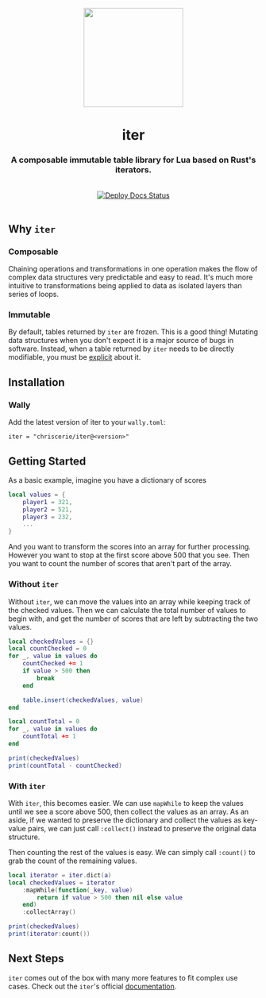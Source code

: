 <a href="https://www.chrisc.dev/iter/">
  <p align="center">
    <img src="https://i.imgur.com/1Ta6WRv.png" width="200" />
  </p>
</a>

<h1 align="center">iter</h1>
<h3 align="center">A composable immutable table library for Lua based on Rust's iterators.</h3>

<br>

<div align="center">
  <a href="https://github.com/chriscerie/iter/actions/workflows/docs.yml">
    <img src="https://github.com/chriscerie/iter/workflows/docs/badge.svg" alt="Deploy Docs Status"/>
  </a>
</div>

<br>

## Why `iter`

### Composable

Chaining operations and transformations in one operation makes the flow of complex data structures very predictable and easy to read. It's much more intuitive to transformations being applied to data as isolated layers than series of loops.

### Immutable

By default, tables returned by `iter` are frozen. This is a good thing! Mutating data structures when you don't expect it is a major source of bugs in software. Instead, when a table returned by `iter` needs to be directly modifiable, you must be [explicit](https://www.chrisc.dev/iter/api/iter#asMut) about it.

## Installation

### Wally

Add the latest version of iter to your `wally.toml`:

```console
iter = "chriscerie/iter@<version>"
```

## Getting Started

As a basic example, imagine you have a dictionary of scores
```lua
local values = {
    player1 = 321,
    player2 = 521,
    player3 = 232,
    ...
}
```

And you want to transform the scores into an array for further processing. However you want to stop at the first score above 500 that you see. Then you want to count the number of scores that aren't part of the array.

### Without `iter`
Without `iter`, we can move the values into an array while keeping track of the checked values. Then we can calculate the total number of values to begin with, and get the number of scores that are left by subtracting the two values.
```lua
local checkedValues = {}
local countChecked = 0
for _, value in values do
	countChecked += 1
	if value > 500 then
		break
	end

	table.insert(checkedValues, value)
end

local countTotal = 0
for _, value in values do
	countTotal += 1
end

print(checkedValues)
print(countTotal - countChecked)
```

### With `iter`
With `iter`, this becomes easier. We can use `mapWhile` to keep the values until we see a score above 500, then collect the values as an array. As an aside, if we wanted to preserve the dictionary and collect the values as key-value pairs, we can just call `:collect()` instead to preserve the original data structure.

Then counting the rest of the values is easy. We can simply call `:count()` to grab the count of the remaining values.
```lua
local iterator = iter.dict(a)
local checkedValues = iterator
	:mapWhile(function(_key, value)
		return if value > 500 then nil else value
	end)
	:collectArray()

print(checkedValues)
print(iterator:count())
```

## Next Steps

`iter` comes out of the box with many more features to fit complex use cases. Check out the `iter`'s official [documentation](www.chrisc.dev/iter/).
